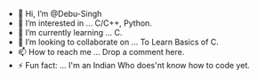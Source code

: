 - 👋 Hi, I’m @Debu-Singh
- 👀 I’m interested in ... C/C++, Python.
- 🌱 I’m currently learning ... C.
- 💞️ I’m looking to collaborate on ... To Learn Basics of C.
- 📫 How to reach me ... Drop a comment here.
- ⚡ Fun fact: ... I'm an Indian Who does'nt know how to code yet.

<!---
Debu-Singh/Debu-Singh is a ✨ special ✨ repository because its `README.md` (this file) appears on your GitHub profile.
You can click the Preview link to take a look at your changes.
--->
